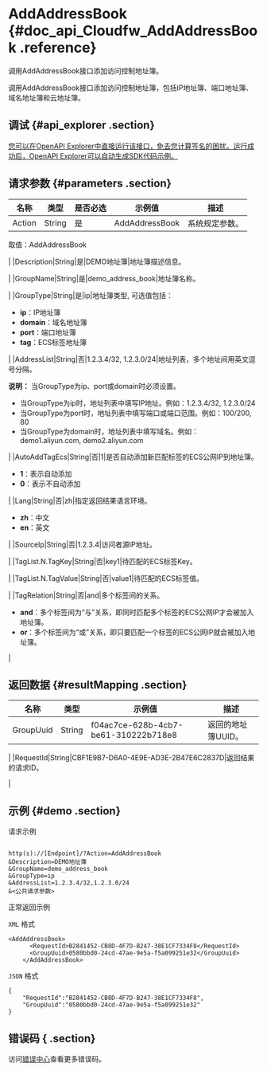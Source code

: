 # AddAddressBook {#doc_api_Cloudfw_AddAddressBook .reference}

调用AddAddressBook接口添加访问控制地址簿。

调用AddAddressBook接口添加访问控制地址簿，包括IP地址簿、端口地址簿、域名地址簿和云地址簿。

## 调试 {#api_explorer .section}

[您可以在OpenAPI Explorer中直接运行该接口，免去您计算签名的困扰。运行成功后，OpenAPI Explorer可以自动生成SDK代码示例。](https://api.aliyun.com/#product=Cloudfw&api=AddAddressBook&type=RPC&version=2017-12-07)

## 请求参数 {#parameters .section}

|名称|类型|是否必选|示例值|描述|
|--|--|----|---|--|
|Action|String|是|AddAddressBook|系统规定参数。

 取值：AddAddressBook

 |
|Description|String|是|DEMO地址簿|地址簿描述信息。

 |
|GroupName|String|是|demo\_address\_book|地址簿名称。

 |
|GroupType|String|是|ip|地址簿类型, 可选值包括：

 -   **ip**：IP地址簿
-   **domain**：域名地址簿
-   **port**：端口地址簿
-   **tag**：ECS标签地址簿

 |
|AddressList|String|否|1.2.3.4/32, 1.2.3.0/24|地址列表，多个地址间用英文逗号分隔。

 **说明：** 当GroupType为ip、port或domain时必须设置。

 -   当GroupType为ip时，地址列表中填写IP地址。例如：1.2.3.4/32, 1.2.3.0/24
-   当GroupType为port时，地址列表中填写端口或端口范围。例如：100/200, 80
-   当GroupType为domain时，地址列表中填写域名。例如：demo1.aliyun.com, demo2.aliyun.com

 |
|AutoAddTagEcs|String|否|1|是否自动添加新匹配标签的ECS公网IP到地址簿。

 -   **1**：表示自动添加
-   **0**：表示不自动添加

 |
|Lang|String|否|zh|指定返回结果语言环境。

 -   **zh**：中文
-   **en**：英文

 |
|SourceIp|String|否|1.2.3.4|访问者源IP地址。

 |
|TagList.N.TagKey|String|否|key1|待匹配的ECS标签Key。

 |
|TagList.N.TagValue|String|否|value1|待匹配的ECS标签值。

 |
|TagRelation|String|否|and|多个标签间的关系。

 -   **and**：多个标签间为“与”关系，即同时匹配多个标签的ECS公网IP才会被加入地址簿。
-   **or**：多个标签间为“或”关系，即只要匹配一个标签的ECS公网IP就会被加入地址簿。

 |

## 返回数据 {#resultMapping .section}

|名称|类型|示例值|描述|
|--|--|---|--|
|GroupUuid|String|f04ac7ce-628b-4cb7-be61-310222b718e8|返回的地址簿UUID。

 |
|RequestId|String|CBF1E9B7-D6A0-4E9E-AD3E-2B47E6C2837D|返回结果的请求ID。

 |

## 示例 {#demo .section}

请求示例

``` {#request_demo}

http(s)://[Endpoint]/?Action=AddAddressBook
&Description=DEMO地址簿
&GroupName=demo_address_book
&GroupType=ip
&AddressList=1.2.3.4/32,1.2.3.0/24
&<公共请求参数>

```

正常返回示例

`XML` 格式

``` {#xml_return_success_demo}
<AddAddressBook>
	  <RequestId>B2841452-CB8D-4F7D-B247-38E1CF7334F8</RequestId>
	  <GroupUuid>0580bbd0-24cd-47ae-9e5a-f5a099251e32</GroupUuid>
    </AddAddressBook>
```

`JSON` 格式

``` {#json_return_success_demo}
{
	"RequestId":"B2841452-CB8D-4F7D-B247-38E1CF7334F8",
	"GroupUuid":"0580bbd0-24cd-47ae-9e5a-f5a099251e32"
}
```

## 错误码 { .section}

访问[错误中心](https://error-center.aliyun.com/status/product/Cloudfw)查看更多错误码。

